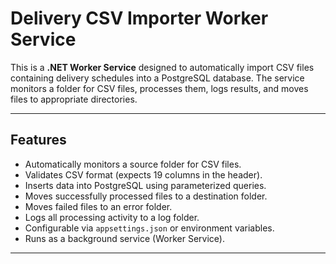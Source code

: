 # Delivery CSV Importer Worker Service

This is a **.NET Worker Service** designed to automatically import CSV files containing delivery schedules into a PostgreSQL database. The service monitors a folder for CSV files, processes them, logs results, and moves files to appropriate directories.

---

## Features

- Automatically monitors a source folder for CSV files.
- Validates CSV format (expects 19 columns in the header).
- Inserts data into PostgreSQL using parameterized queries.
- Moves successfully processed files to a destination folder.
- Moves failed files to an error folder.
- Logs all processing activity to a log folder.
- Configurable via `appsettings.json` or environment variables.
- Runs as a background service (Worker Service).

---
